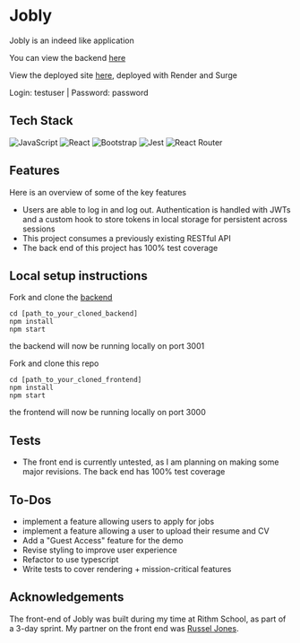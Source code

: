 # Jobly
Jobly is an indeed like application

You can view the backend [here](https://github.com/camrandev/jobly-backend)

View the deployed site [here](https://general-honey.surge.sh/), deployed with Render and Surge

Login: testuser | Password: password

## Tech Stack
![JavaScript](https://img.shields.io/badge/javascript-%23323330.svg?style=for-the-badge&logo=javascript&logoColor=%23F7DF1E)
![React](https://img.shields.io/badge/react-%2320232a.svg?style=for-the-badge&logo=react&logoColor=%2361DAFB)
![Bootstrap](https://img.shields.io/badge/bootstrap-%238511FA.svg?style=for-the-badge&logo=bootstrap&logoColor=white)
![Jest](https://img.shields.io/badge/-jest-%23C21325?style=for-the-badge&logo=jest&logoColor=white)
![React Router](https://img.shields.io/badge/React_Router-CA4245?style=for-the-badge&logo=react-router&logoColor=white)

## Features
Here is an overview of some of the key features

- Users are able to log in and log out. Authentication is handled with JWTs and a custom hook to store tokens in local storage for persistent across sessions
- This project consumes a previously existing RESTful API
- The back end of this project has 100% test coverage

## Local setup instructions
Fork and clone the [backend](https://github.com/camrandev/jobly-backend)
```
cd [path_to_your_cloned_backend]
npm install
npm start
```
the backend will now be running locally on port 3001

Fork and clone this repo

```
cd [path_to_your_cloned_frontend]
npm install
npm start
```
the frontend will now be running locally on port 3000


## Tests
- The front end is currently untested, as I am planning on making some major revisions. The back end has 100% test coverage

## To-Dos
- implement a feature allowing users to apply for jobs
- implement a feature allowing a user to upload their resume and CV
- Add a "Guest Access" feature for the demo
- Revise styling to improve user experience
- Refactor to use typescript
- Write tests to cover rendering + mission-critical features

## Acknowledgements
The front-end of Jobly was built during my time at Rithm School, as part of a 3-day sprint. My partner on the front end was [Russel Jones](https://github.com/dar-mok).


